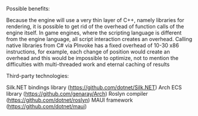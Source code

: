 Possible benefits:

Because the engine will use a very thin layer of C++, namely libraries for rendering, it is possible to get rid of the overhead of function calls of the engine itself. In game engines, where the scripting language is different from the engine language, all script interaction creates an overhead. Calling native libraries
from C# via PInvoke has a fixed overhead of 10-30 x86 instructions, for example, each change of position would create an overhead and this would be impossible to optimize, not to mention the difficulties with multi-threaded work and eternal caching of results

Third-party technologies:

Silk.NET bindings library  (https://github.com/dotnet/Silk.NET)
Arch ECS library (https://github.com/genaray/Arch)
Roslyn compiler (https://github.com/dotnet/roslyn)
MAUI framework (https://github.com/dotnet/maui)
